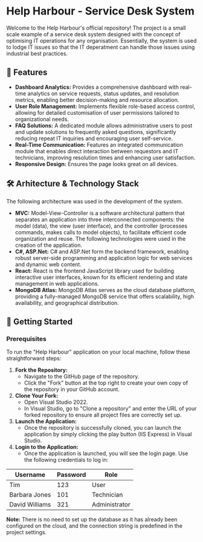 # Help Harbour - Service Desk System
Welcome to the Help Harbour's official repository! The project is a small scale example of a service desk system designed with the concept of optimising IT operations for any organisation. Essentially, the system is used to lodge IT issues so that the IT deperatment can handle those issues using industrial best practices.
## 🌟 Features
- **Dashboard Analytics:** Provides a comprehensive dashboard with real-time analytics on service requests, status updates, and resolution metrics, enabling better decision-making and resource allocation.
- **User Role Management:** Implements flexible role-based access control, allowing for detailed customisation of user permissions tailored to organizational needs. 
- **FAQ Solutions:** A dedicated module allows administrative users to post and update solutions to frequently asked questions, significantly reducing repeat IT inquiries and encouraging user self-service.
- **Real-Time Communication:** Features an integrated communication module that enables direct interaction between requestors and IT technicians, improving resolution times and enhancing user satisfaction.
- **Responsive Design:** Ensures the page looks great on all devices.
## 🛠️ Arhitecture & Technology Stack
The following architecture was used in the development of the system.
- **MVC:** Model-View-Controller is a software architectural pattern that separates an application into three interconnected components: the model (data), the view (user interface), and the controller (processes commands, makes calls to model objects), to facilitate efficient code organization and reuse.
The following technologies were used in the creation of the application.
- **C#, ASP.Net:** C# and ASP.Net form the backend framework, enabling robust server-side programming and application logic for web services and dynamic web content.
- **React:** React is the frontend JavaScript library used for building interactive user interfaces, known for its efficient rendering and state management in web applications.
- **MongoDB Atlas:** MongoDB Atlas serves as the cloud database platform, providing a fully-managed MongoDB service that offers scalability, high availability, and geographical distribution.
## 🚀 Getting Started
### Prerequisites
To run the "Help Harbour" application on your local machine, follow these straightforward steps:
1. **Fork the Repository:**
   - Navigate to the GitHub page of the repository.
   - Click the "Fork" button at the top right to create your own copy of the repository in your GitHub account.
2. **Clone Your Fork:**
   - Open Visual Studio 2022.
   - In Visual Studio, go to "Clone a repository" and enter the URL of your forked repository to ensure all project files are correctly set up.
3. **Launch the Application:**
   - Once the repository is successfully cloned, you can launch the application by simply clicking the play button (IIS Express) in Visual Studio.
4. **Login to the Application:**
   - Once the application is launched, you will see the login page. Use the following credentials to log in:

| Username        | Password | Role        |
|-----------------|----------|-------------|
| Tim             | 123      | User        |
| Barbara Jones   | 101      | Technician  |
| David Williams  | 321      | Administrator |

**Note:** There is no need to set up the database as it has already been configured on the cloud, and the connection string is predefined in the project settings.
